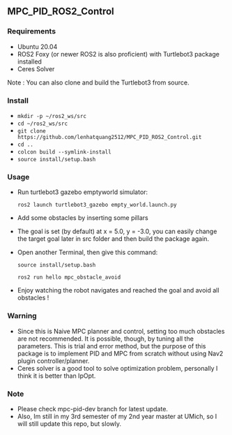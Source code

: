 
## MPC_PID_ROS2_Control

### Requirements

* Ubuntu 20.04 
* ROS2 Foxy (or newer ROS2 is also proficient) with Turtlebot3 package installed
* Ceres Solver

Note : You can also clone and build the Turtlebot3 from source.

### Install 

*  `mkdir -p ~/ros2_ws/src`
*  `cd ~/ros2_ws/src`
*   `git clone https://github.com/lenhatquang2512/MPC_PID_ROS2_Control.git`
*   `cd ..`
* `colcon build --symlink-install`
* `source install/setup.bash`

### Usage

* Run turtlebot3 gazebo emptyworld simulator:

    `ros2 launch turtlebot3_gazebo empty_world.launch.py`

* Add some obstacles by inserting some pillars 
* The goal is set (by default) at x = 5.0, y = -3.0, you can easily change the target goal later in src folder
and then build the package again.

* Open another Terminal, then give this command:

    `source install/setup.bash`

    `ros2 run hello mpc_obstacle_avoid`

* Enjoy watching the robot navigates and reached the goal and avoid all obstacles !

### Warning

* Since this is Naive MPC planner and control, setting too much obstacles are not recommended. 
It is possible, though, by tuning all the parameters. This is trial and error method, but the purpose of this package is to implement PID and MPC from scratch without using Nav2 plugin controller/planner.
* Ceres solver is a good tool to solve optimization problem, personally I think it is better than IpOpt.

### Note 

* Please check mpc-pid-dev branch for latest update.
* Also, Im still in my 3rd semester of my 2nd year master at UMich, so I will still update this repo, but slowly.

